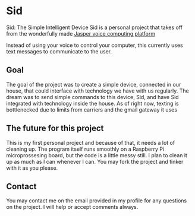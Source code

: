 Sid
===

Sid: The Simple Intelligent Device
Sid is a personal project that takes off from the wonderfully made [Jasper voice computing platform](https://github.com/jasperproject)

Instead of using your voice to control your computer, this currently uses text messages to communicate to the user.

## Goal

The goal of the project was to create a simple device, connected in our house, that could interface with technology we have with us regularly.
The dream was to send simple commands to this device, Sid, and have Sid integrated with technology inside the house.
As of right now, texting is bottlenecked due to limits from carriers and the gmail gateway it uses

## The future for this project

This is my first personal project and because of that, it needs a lot of cleaning up. The program itself runs smoothly
on a Raspberry Pi microprossesing board, but the code is a little messy still. 
I plan to clean it up as much as I can whenever I can. You may fork the project and tinker with it as you please.

## Contact
You may contact me on the email provided in my profile for any questions on the project. 
I will help or accept comments always.
